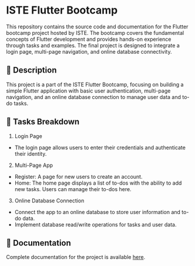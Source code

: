 # ISTE Flutter Bootcamp

This repository contains the source code and documentation for the Flutter bootcamp project hosted by ISTE. The bootcamp covers the fundamental concepts of Flutter development and provides hands-on experience through tasks and examples. The final project is designed to integrate a login page, multi-page navigation, and online database connectivity.

## 📌 Description
This project is a part of the ISTE Flutter Bootcamp, focusing on building a simple Flutter application with basic user authentication, multi-page navigation, and an online database connection to manage user data and to-do tasks.

## 💬 Tasks Breakdown
1. Login Page
- The login page allows users to enter their credentials and authenticate their identity.

2. Multi-Page App
- Register: A page for new users to create an account.
- Home: The home page displays a list of to-dos with the ability to add new tasks. Users can manage their to-dos here.

3. Online Database Connection
- Connect the app to an online database to store user information and to-do data.
- Implement database read/write operations for tasks and user data.

## 🧾 Documentation
Complete documentation for the project is available [here](https://aswin-asokan.github.io/iste_bootcamp/).

